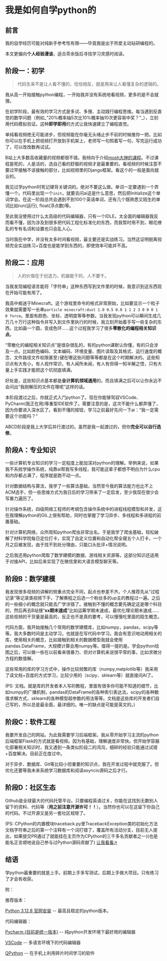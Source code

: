 # 我是如何自学python的
## 前言
我的自学经历可能对纯新手参考性有限——毕竟我是出于热爱主动钻研编程的。  

本文更偏向**个人经验漫谈**，适合茶余饭后寻找学习灵感时阅读。

## 阶段一：初学
> 代码生来不是让人看不懂的，恰恰相反，就是用来让人看懂复杂的逻辑的。

我从高一开始接触python编程，一开始我并没有系统地看视频，更多的是不会就搜。

在初学阶段，最有效的学习方式是多试、多搜、主动践行编程思维。每当遇到反直觉的数学问题（例如_"20%概率抽5次比10%概率抽10次更容易中奖？"_），立刻用代码模拟验证。这种**即学即用**的方式让我快速建立了编程直觉。

单纯看视频绝无可能进步，但视频能在你毫无头绪止步不前的时候推你一把。比如你可以在手机上把视频打开放到手机架上，老师写一句照着写一句，写完运行成功了，可以改改数再试试。

B站上大多数高收藏量的视频都很不错。我倾向于介绍[mosh大神的课程](https://www.bilibili.com/video/BV1ng4y1i7Uk)。不过课程是死的，人是活的，选自己看的舒服的视频才是最重要的。看视频的时候注意不要过早接触不该接触的部分，比如视频里的Django框架。看这个的一般是面向就业的。

我见过学python时死记硬背关键词的。绝对不要这么做。单词一定要遇到一个弄懂一个。代码里出现一个`init`，就要去问ai这是什么意思，然后把Initialize这个单词学会。在这一阶段总共会遇到不到100个英语单词，还有几个既熟悉又陌生的单词比如run(运行), float(浮点数)等。

至此我没使用过什么太高级的代码编辑器，只有一个IDLE。太全面的编辑器我反而看不懂，因为涉及到很多把代码工程化标准化的东西，而我暂时用不到，眼花缭乱的专有名词和设置也只会乱人心。

当时我在中学，并没有太多时间看视频，最主要还是实战练习。当然这证明脱离视频完全实战练习+百度也是能学到东西的，即使效率可能并不高。

## 阶段二：应用
> 人的价值在于创造力。机器能干的，人不要干。

当我发现编程语言能将「字符串」这种东西写到文件里的时候，我意识到这东西现在开始可能有用了。

我高中痴迷于Minecraft。这个游戏里命令的格式非常原始，比如要显示一个粒子效果就需要写一长串`particle minecraft:dust 1.0 0.5 0.0 1 1 2 3 0 0 0 1 0 force`。里面有颜色、坐标、透明度等等参数。当我发现python可以瞬间生成几万几十万行这种指令并写入到文件里执行的时候，我立刻开始着手写一些复杂的东西，比如画一个圆，变成色环……这个过程我学习了很多**零散化的编程相关知识点**。

“零散化的编程相关知识点”是很杂很乱的，有的python课默认你懂，有的只会涉及一点。比如颜色编码、文本编码、环境变量、图片读取及其格式、运行速度的概念、文件路径文件权限甚至`|`键在哪这些问题等等都是在这个时期解决的。这些知识点有大有小，有人视作常识，有人闻所未闻，有人有但得一知半解之悟，只有大量上手实践才能把这个坑彻底填满。

好处是，这些知识点基本都是**全计算机领域通用**的。而且填满之后可以让你永远不会问出“我刚解压的文件在哪呢”这样的话。

本阶段渡过之后，你就正式入门python了。现在你能够驾驭VSCode、PyCharm(我正在用)等重型IDE软件了。需要注意的是，这次不能什么都弄懂了，因为你要进入深水区了。看到不懂的按钮，学习之前最好先问一下ai：“我一定需要这个功能吗？”

ABCD阶段是我上大学后并行渡过的。虽然是我一起渡过的，但你**完全可以自行选修**。

## 阶段A：专业知识
一些计算机专业知识的学习一定程度上能加深对python的理解。举例来说，如果我不系统学操作系统，纯靠ai帮我写多线程，我可能这辈子都想不明白为什么cpu和内存都占满了，程序就是跑不动一点。

针对数据结构与算法，我学了一些算法基础，当然至今我的算法能力也比不上ACM选手，但一些思维方式为我日后的学习带来了一定启发，至少我现在很少会写暴力遍历了。

针对操作系统，四级网络工程师的考纲包含操作系统中的进程线程模型和并发，这在我理解python的GIL上很有帮助，同时也掌握了学习异步、多线程和多进程的前置基础。

针对计算机网络，众所周知python爬虫非常出名。于是我学了爬虫基础，轻松破解了材料学院每日定位打卡，实现了自定义位置和自动化帮全寝五个人打卡，一个月之后被发现，由于找不到处分理由，只能口头批评+情况说明。

之后我还用python爬取了数学建模的数据、游戏相关资源等。这部分知识还适用于对接API，比如后来实现了在微信里和大语言模型聊天等。

## 阶段B：数学建模

我发现很多视频的讲解的侧重点完全不同，起点也参差不齐。个人推荐先从“过程记录”等记录类视频下手，了解赛程之后选一个粉丝多的up主的教程过一遍。之后的一些细小的概念就只能去广学涉猎了。接触到不懂的概念要先确定这是哪个科目的，然后再去B站搜“**xx期末速成**”比如运筹学期末速成，最优化理论期末速成……这些视频的干货量是最高的，反正也不是真的要考，可以慢慢吃里面的陌生概念。

代码方面，我开始接触几个常用的数学建模库，比如numpy，pandas，scipy等等。我大多数时间是主动学习，也就是在写代码中学习。我会有意识地动用相关的库，使用相关的概念，比如接触到相关的数据模型我就会使用pandas.DataFrame，大规模计算会用numpy等。值得一提的是。学会python绘图之后，可以做一些在以前看来很暴力、但对计算机来说很平常的事，比如求微分方程的数值解。

这些常用的库的学习方式中，操作比较频繁的库（numpy,matplotlib等）我采用了读文档+百度的方式学习，比较少用的（scipy、sklearn等）就直接问AI了。

(PS: 文档。就是库的开发者本人写的教程，里面有很多你可能不知道的细节，比如numpy的广播机制，pandas的DataFrame的各种索引表达法，scipy的各种数值求解方式，sklearn的各种模型超参数的用法等等。文档是这些库的开发者们自己写的，所以总是最全面，最详细的。唯一的缺点是可能是英文的。)

## 阶段C：软件工程

我要开发自己的网站。为此我需要学习后端框架。我从零开始学习主流的python后端框架Flask的方式就是看视频。因为有基础，理解速度非常快。但开始学容器化部署相关知识时，我又遇到一条类似阶段二的鸿沟，细碎的经验只能通过试错+百度解决。目前正在度过中。

对于异步、数据库、Git等比较小但重要的知识点，我在开发过程中就克服了。但优化还要等我未来系统学习数据库和阅读asyncio源码之后才行。

## 阶段D：社区生态

Github是全球最大的代码托管平台。只要编程英语过关，你能在这找到无数别人留下的资料、代码等（**用之前注意开源许可！！**）。当然你也可以在这留下你自己的代码。不过开源又是另一套社区规矩了。

(PS: CPython的内置模块traceback.py里TracebackException类的初始化方法文档字符串之后的第一个注释有一个词打错了，覆盖所有活动分支，目前无人提出，如果提交PR通过了就能挂在主页作为CPython的三千多名贡献者之一)(也是能名正言顺地说自己参与过Python源码贡献了) [让我看看↗️](https://github.com/python/cpython/blob/main/Lib/traceback.py)

## 结语
学python最重要的就是上手。前期上手多写测试，后期上手做大项目。只有练习了才会有收获。

附：

推荐版本：

[Python 3.12.8 官网安装](https://www.python.org/downloads/release/python-3128/) -- 最高且稳定的python版本。

代码编辑器：

[Pycharm (目前是统一版本)](https://www.jetbrains.com.cn/pycharm/download/) -- 纯python开发环境下最好用的编辑器

[VSCode](https://code.visualstudio.com/) -- 多语言环境下的代码编辑器

[QPython](www.qpython.com.cn) -- 在手机上利用碎片时间学习的软件

